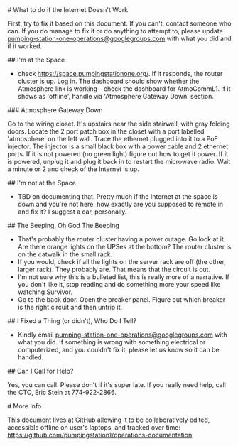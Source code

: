 <A name="toc1-0" title="What to do if the Internet Doesn't Work" />
# What to do if the Internet Doesn't Work

First, try to fix it based on this document.  If you can't, contact someone who can.  If you do manage to fix it or do anything to attempt to, please update pumping-station-one-operations@googlegroups.com with what you did and if it worked.

<A name="toc2-5" title="I'm at the Space" />
## I'm at the Space

* check https://space.pumpingstationone.org/.  If it responds, the router cluster is up.  Log in.  The dashboard should show whether the Atmosphere link is working - check the dashboard for AtmoCommL1.  If it shows as 'offline', handle via 'Atmosphere Gateway Down' section.

<A name="toc3-10" title="Atmosphere Gateway Down" />
### Atmosphere Gateway Down

Go to the wiring closet.  It's upstairs near the side stairwell, with gray folding doors.  Locate the 2 port patch box in the closet with a port labelled 'atmosphere' on the left wall.  Trace the ethernet plugged into it to a PoE injector.  The injector is a small black box with a power cable and 2 ethernet ports.  If it is not powered (no green light) figure out how to get it power.  If it is powered, unplug it and plug it back in to restart the microwave radio.  Wait a minute or 2 and check of the Internet is up.

<A name="toc2-15" title="I'm not at the Space" />
## I'm not at the Space

* TBD on documenting that.  Pretty much if the Internet at the space is down and you're not here, how exactly are you supposed to remote in and fix it? I suggest a car, personally.

<A name="toc2-20" title="The Beeping, Oh God The Beeping" />
## The Beeping, Oh God The Beeping

* That's probably the router cluster having a power outage. Go look at it. Are there orange lights on the UPSes at the bottom?  The router cluster is on the catwalk in the small rack.
* If you would, check if all the lights on the server rack are off (the other, larger rack).  They probably are.  That means that the circuit is out.
* I'm not sure why this is a bulleted list, this is really more of a narrative. If you don't like it, stop reading and do something more your speed like watching Survivor.
* Go to the back door. Open the breaker panel. Figure out which breaker is the right circuit and then untrip it.

<A name="toc2-28" title="I Fixed a Thing (or didn't), Who Do I Tell?" />
## I Fixed a Thing (or didn't), Who Do I Tell?

* Kindly email pumping-station-one-operations@googlegroups.com with what you did.  If something is wrong with something electrical or computerized, and you couldn't fix it, please let us know so it can be handled.

<A name="toc2-33" title="Can I Call for Help?" />
## Can I Call for Help?

Yes, you can call.  Please don't if it's super late.  If you really need help, call the CTO, Eric Stein at 774-922-2866.

<A name="toc1-38" title="More Info" />
# More Info

This document lives at GitHub allowing it to be collaboratively edited, accessible offline on user's laptops, and tracked over time: https://github.com/pumpingstation1/operations-documentation
